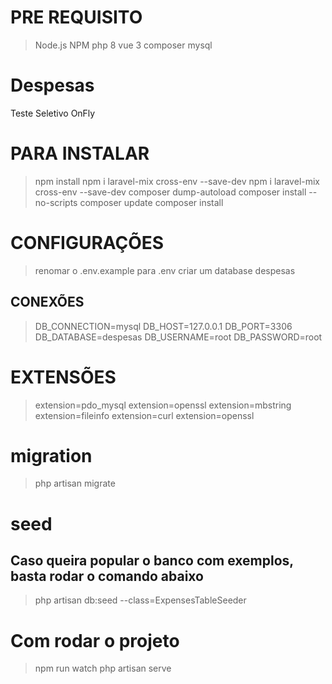 # PRE REQUISITO
> Node.js
> NPM
> php 8
> vue 3
> composer
> mysql

# Despesas
 Teste Seletivo OnFly

# PARA INSTALAR
> npm install
> npm i laravel-mix cross-env --save-dev
> npm i laravel-mix cross-env --save-dev
> composer dump-autoload
> composer install --no-scripts
> composer update
> composer install

# CONFIGURAÇÕES
> renomar o .env.example para .env 
> criar um database despesas
## CONEXÕES
> DB_CONNECTION=mysql
> DB_HOST=127.0.0.1
> DB_PORT=3306
> DB_DATABASE=despesas
> DB_USERNAME=root
> DB_PASSWORD=root

# EXTENSÕES
> extension=pdo_mysql
> extension=openssl
> extension=mbstring
> extension=fileinfo
> extension=curl
> extension=openssl
# migration
> php artisan migrate

# seed
## Caso queira popular o banco com exemplos, basta rodar o comando abaixo
> php artisan db:seed --class=ExpensesTableSeeder

# Com rodar o projeto
> npm run watch
> php artisan serve

